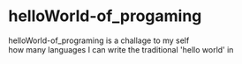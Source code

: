 # helloWorld-of_progaming
helloWorld-of_programing is a challage to my self<br>
how many languages I can write the traditional
'hello world' in